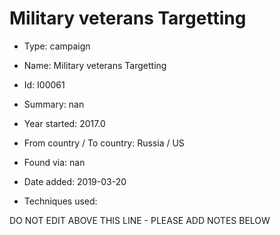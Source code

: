 # Military veterans Targetting

* Type: campaign

* Name: Military veterans Targetting

* Id: I00061

* Summary: nan

* Year started: 2017.0

* From country / To country: Russia / US

* Found via: nan

* Date added: 2019-03-20

* Techniques used: 


DO NOT EDIT ABOVE THIS LINE - PLEASE ADD NOTES BELOW
